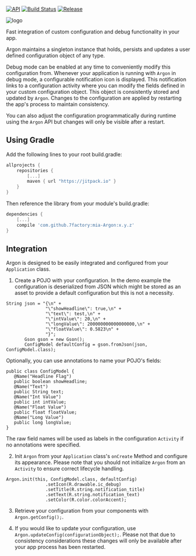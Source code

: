 [![API](https://img.shields.io/badge/API-14%2B-brightgreen.svg?style=flat)](https://android-arsenal.com/api?level=14) [![Build Status](https://travis-ci.org/7factory/mia-Argon.svg?branch=master)](https://travis-ci.org/7factory/mia-Argon) [![Release](https://jitpack.io/v/7factory/mia-Argon.svg)](https://jitpack.io/#7factory/mia-Argon)

![logo](https://github.com/7factory/mia-Argon/raw/gh-pages/images/argon_400px.png?raw=true "Argon")

Fast integration of custom configuration and debug functionality in your app.

Argon maintains a singleton instance that holds, persists and updates a user defined configuration object of any type.

Debug mode can be enabled at any time to conveniently modify this configuration from.
Whenever your application is running with `Argon` in debug mode, a configurable notification icon is displayed. This notification links to a configuration activity where you can modify the fields defined in your custom configuration object. This object is consistently stored and updated by `Argon`. Changes to the configuration are applied by restarting the app's process to maintain consistency.

You can also adjust the configuration programmatically during runtime using the `Argon` API but changes will only be visible after a restart.

## Using Gradle ##

Add the following lines to your root build.gradle:

``` gradle
allprojects {
    repositories {
        [...]
        maven { url "https://jitpack.io" }
    }
}
```

Then reference the library from your module's build.gradle:

``` gradle
dependencies {
    [...]
    compile 'com.github.7factory:mia-Argon:x.y.z'
}
```

## Integration ##

Argon is designed to be easily integrated and configured from your `Application` class. 

1. Create a POJO with your configuration. In the demo example the configuration is deserialized from JSON which might be stored as an asset to provide a default configuration but this is not a necessity.
 ```
String json = "{\n" +
                "\"showHeadline\": true,\n" +
                "\"text\": test,\n" +
                "\"intValue\": 20,\n" +
                "\"longValue\": 200000000000000000,\n" +
                "\"floatValue\": 0.5823\n" +
                "}";
        Gson gson = new Gson();
        ConfigModel defaultConfig = gson.fromJson(json, ConfigModel.class);
```
Optionally, you can use annotations to name your POJO's fields:
 ```
 public class ConfigModel {
    @Name("Headline Flag")
    public boolean showHeadline;
    @Name("Text")
    public String text;
    @Name("Int Value")
    public int intValue;
    @Name("Float Value")
    public float floatValue;
    @Name("Long Value")
    public long longValue;
}
```
The raw field names will be used as labels in the configuration `Activity` if no annotations were specified.

2. Init `Argon` from your `Application` class's `onCreate` Method and configure its appearance. Please note that you should not initialize `Argon` from an `Activity` to ensure correct lifecycle handling.
 ``` 
Argon.init(this, ConfigModel.class, defaultConfig)
                .setIcon(R.drawable.ic_debug)
                .setTitle(R.string.notification_title)
                .setText(R.string.notification_text)
                .setColor(R.color.colorAccent);
```

3. Retrieve your configuration from your components with `Argon.getConfig();`.

4. If you would like to update your configuration, use `Argon.updateConfig(configurationObject);`. Please not that due to consistency considerations these changes will only be available after your app process has been restarted.

